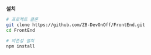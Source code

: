 **설치**
   ```bash
   # 프로젝트 클론
   git clone https://github.com/ZB-DevOnOff/FrontEnd.git
   cd FrontEnd

   # 의존성 설치
   npm install
   ```